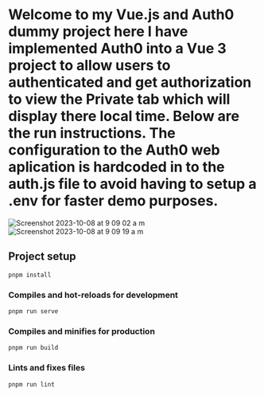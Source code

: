 # Welcome to my Vue.js and Auth0 dummy project here I have implemented  Auth0 into a Vue 3 project to allow users to authenticated and get authorization to view the Private tab which will display there local time. Below are the run instructions. The configuration to the Auth0 web aplication is hardcoded in to the auth.js file to avoid having to setup a .env for faster demo purposes. 
![Screenshot 2023-10-08 at 9 09 02 a m](https://github.com/cosimomorris/auth-vue/assets/140655080/7855d842-a67a-4e73-9da2-038686992bbb)
![Screenshot 2023-10-08 at 9 09 19 a m](https://github.com/cosimomorris/auth-vue/assets/140655080/d47fdc32-eca0-4e92-afc6-c9f0cd4ba310)

## Project setup
```
pnpm install
```

### Compiles and hot-reloads for development
```
pnpm run serve
```

### Compiles and minifies for production
```
pnpm run build
```

### Lints and fixes files
```
pnpm run lint
```


